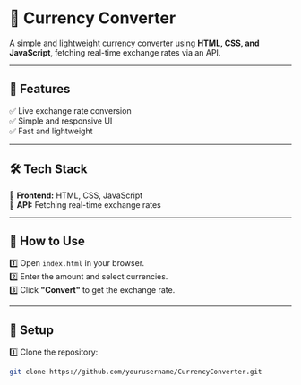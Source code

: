 # 💱 Currency Converter

A simple and lightweight currency converter using **HTML, CSS, and JavaScript**, fetching real-time exchange rates via an API.  

---

## 🚀 Features  
✅ Live exchange rate conversion  
✅ Simple and responsive UI  
✅ Fast and lightweight  

---

## 🛠 Tech Stack  
🔹 **Frontend:** HTML, CSS, JavaScript  
🔹 **API:** Fetching real-time exchange rates  

---

## 📌 How to Use  
1️⃣ Open `index.html` in your browser.  
2️⃣ Enter the amount and select currencies.  
3️⃣ Click **"Convert"** to get the exchange rate.  

---

## 📂 Setup  
1️⃣ Clone the repository:  
   ```bash
   git clone https://github.com/yourusername/CurrencyConverter.git
